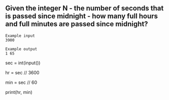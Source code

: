 ## Given the integer N - the number of seconds that is passed since midnight - how many full hours and full minutes are passed since midnight?
```
Example input
3900

Example output
1 65
```
sec = int(input())

hr = sec // 3600

min = sec // 60 

print(hr, min)
